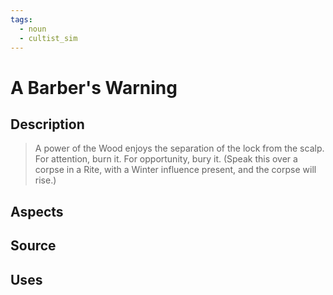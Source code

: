 ```yaml
---
tags:
  - noun
  - cultist_sim
---
```


# A Barber's Warning

## Description

> A power of the Wood enjoys the separation of the lock from the scalp. For attention, burn it. For opportunity, bury it.
> (Speak this over a corpse in a Rite, with a Winter influence present, and the corpse will rise.)

## Aspects
## Source

## Uses